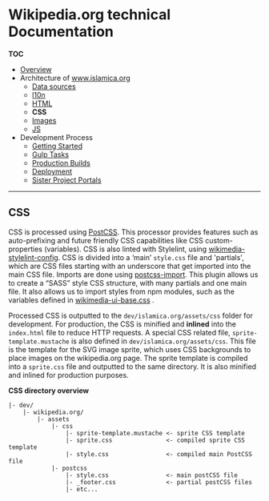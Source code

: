 # Wikipedia.org technical Documentation
**TOC**

- [Overview](../README.md)
- Architecture of www.islamica.org
	- [Data sources](data.md)
	- [l10n](l10n.md)
	- [HTML](html.md)
	- **CSS**
	- [Images](images.md)
	- [JS](javascript.md)
- Development Process
	- [Getting Started](../development/getting_started.md)
	- [Gulp Tasks](../development/gulp.md)
	- [Production Builds](../development/prod.md)
	- [Deployment](../development/deploy.md)
	- [Sister Project Portals](../development/sister_portals.md)

---
## CSS
CSS is processed using [PostCSS](http://postcss.org/). This processor provides features such as auto-prefixing and future friendly CSS capabilities like CSS custom-properties (variables). CSS is also linted with Stylelint, using [wikimedia-stylelint-config](https://github.com/wikimedia/stylelint-config-wikimedia). CSS is divided into a ‘main’ `style.css` file and 'partials', which are CSS files starting with an underscore that get imported into the main CSS file. Imports are done using [postcss-import](https://github.com/postcss/postcss-import). This plugin allows us to create a “SASS” style CSS structure, with many partials and one main file. It  also allows us to import styles from npm modules, such as the variables defined in [wikimedia-ui-base.css](https://phabricator.wikimedia.org/source/wikimedia-ui-base/browse/master/wikimedia-ui-base.css) .

Processed CSS is outputted to the `dev/islamica.org/assets/css` folder for development. For production, the CSS is minified and **inlined** into the `index.html` file to reduce HTTP requests. A special CSS related file, `sprite-template.mustache` is also defined in `dev/islamica.org/assets/css`. This file is the template for the SVG image sprite, which uses CSS backgrounds to place images on the wikipedia.org page. The sprite template is compiled into a `sprite.css` file and outputted to the same directory. It is also minified and inlined for production purposes.

**CSS directory overview**

```
|- dev/
    |- wikipedia.org/
        |- assets
            |- css
                |- sprite-template.mustache <- sprite CSS template
                |- sprite.css               <- compiled sprite CSS template
                |- style.css                <- compiled main PostCSS file
            |- postcss
                |- style.css                <- main postCSS file
                |- _footer.css              <- partial postCSS files
                |- etc...
```
